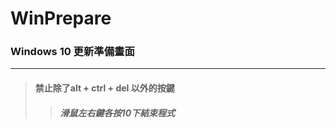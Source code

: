 WinPrepare
=============
### Windows 10 更新準備畫面 
- - -
> #### 禁止除了alt + ctrl + del 以外的按鍵
>> #####  滑鼠左右鍵各按10下結束程式 
